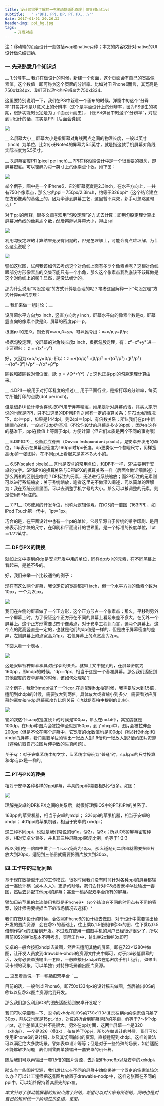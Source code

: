 ```yaml
---
title: 设计师需要了解的一些移动端适配原理｜仅针对Native
subtitle:   " \"DPI、PPI、DP、PT、PX...\""
date: 2017-01-02 20:26:33
header-img: ppi_bg.jpg
tags:
    - 开发对接
---
```


> 注：移动端的页面设计一般包括wap和native两种；本文的内容仅针对native的UI设计做总结归纳。
### 一.先来熟悉几个知识点
__ 1.分辨率__ 
我们在做设计的时候，新建一个页面，这个页面会有自己的宽高像素值，这个数值，即可称为这个页面的分辨率。比如对于iPhone6而言，其宽高是750x1334px，我们可以称它的分辨率为750x1334。
这里要特别说明一下，我们在PS中新建一个画布的时候，弹窗中的这个“分辨率”其实并不是UI意义上的分辨率（这个是平面设计上的分辨率，因为PS诞生的初期，很多功能的设定是为了平面设计而生），下图PS弹窗中的这个“分辨率”，对应到UI设计的话，其实是PPI（后面会讲到）
![](http://oi68vw4nk.bkt.clouddn.com/ppi01.png)
__ 2.屏幕大小__ 
屏幕大小是指屏幕对角线两点之间的物理长度，一般以英寸（inch）为单位。比如小米Note4的屏幕为5.5英寸，就是指这款手机屏幕对角线实际长度为5.5英寸。

__ 3.屏幕密度PPI(pixel per inch)__ 
PPI在移动端设计中是一个很重要的概念，即屏幕密度。可以理解为每一英寸上的像素点个数。如下图：

![](http://oi68vw4nk.bkt.clouddn.com/ppi05.png)

举个例子，图中是一个iPhone6，它的屏幕宽度是2.3inch，在水平方向上，一共有750个像素点，那么它的ppi＝750px/2.3inch，约等于326ppi*（这个结论建立在方形像素的基础上的，因为牵涉到屏幕工艺，这里暂不深究，新手可忽略这句话）*

对于ppi的解释，很多文章喜欢用“勾股定理”的方式去计算：即用勾股定理计算出屏幕对角线的像素点个数，然后再除以屏幕大小，得出ppi

![](http://oi68vw4nk.bkt.clouddn.com/ppi02.png)

利用勾股定理的计算结果是没有问题的，但是在理解上，可能会有点难理解。为什么这么说呢？

![](http://oi68vw4nk.bkt.clouddn.com/ppi06.png)

譬如这张图，试问我该如何去考虑这个对角线上面有多少个像素点呢？这根对角线跟部分方形像素点的交集可能只有一个小角，那么这个像素点我到底该不该算做是这个对角线上的呢？显然，是没法统计的。

那为什么说用“勾股定理”的方式计算是合理的呢？笔者这里解释一下“勾股定理”方式计算ppi的原理：


__ 我们来做一组讨论：__ 

设屏幕水平方向为x inch，竖直方向为y inch，屏幕水平向的像素个数是α，屏幕竖直向的像素个数是β，屏幕的密度ppi＝p。

根据ppi的定义，则会有α=xp,β=yp。可以推导出：x=α/p;y=β/p;

根据勾股定理，设屏幕的对角线长度z inch，根据勾股定理，有：z²=x²+y² 进一步可得出： z = √(x²+y²)

好，又因为x=α/p;y=β/p;
所以：z = √(α/p)²+(β/p)² = √(α²/p²)+(β²/p²) =√(α²+β²)/√p² =√(α²+β²/p

除数和被除数对调位置，即: p = √(X²+Y²）/ z
这也正是ppi的勾股定理计算由来。


__ 4.DPI(一般用于对打印精度的描述)__ 
用于平面行业，是指打印的分辨率，每英寸所能打印的点数(dot per inch)。

但是很多UI设计师也喜欢把DPI用于屏幕精度，如果是针对屏幕的话，其实大家所说的也就是PPI，只不过这里的DPI和PPI之间有一定的换算关系：在72dpi的情况下，dpi＝ppi，如果是144dpi，则2dpi＝1ppi，有倍数关系；所以我们在ps中新建画布的话，一般以72dpi为基准（不论你设计的屏幕是多少的ppi），因为在这样的基准下，ppi在数值上等同于dpi，方便计算（但它们本质是两个不同的事物哦）

__ 5.DIP(DP)__ 
设备独立像素（Device Independent pixels）。是安卓开发用的单位，1dp表示在屏幕点密度为160ppi时1px长度。dp更类似一个物理尺寸，同样宽高dp的一张图片，在不同ppi上看起来是差不多大小的。

__ 6.SP(scaled pixels)__ 
这也是安卓的常用单位，和DP不一样，SP主要用于安卓的文字。SP和PX的换算关系与DP和PX的换算关系一样（后面会做详细阐述）；那么两者的区别是啥呢？DP标注的元素，无法进行系统缩放；而SP标注的元素则可以进行系统缩放；关于系统缩放，笔者这里先不做深入阐述，可以简单的理解为：我在系统设置里面，可以去调整手机字号的大小。那么可以被调整的元素，则是使用SP标注的。

__ 7.PT__ 
iOS使用的开发单位，也称为逻辑像素。在iOS的一倍图（163PPI），如iPod Touch第一代中，1pt＝1px。

巧合的是，在平面设计中也有一个pt的单位，它最早源自于传统的铅字印刷，是用来表示铅字块的尺寸，在印刷和平面设计的世界里，是一个标准的长度单位，1pt＝1/72英寸。

### 二.DP与PX的转换

就如上文中提到的dp是安卓开发中用的单位，同样dp大小的元素，在不同屏幕上看起来，是差不多的。

好，我们来举一个比较通俗的例子：

现在有这么两个屏幕，我设定它的宽高都是1 inch，但一个水平方向的像素个数为10px，一个为20px。

![](http://oi68vw4nk.bkt.clouddn.com/ppi07.png)

我们在左侧的屏幕做了一个正方形，这个正方形占一个像素点；那么，平移到另外一个屏幕上时，为了保证这个正方形在不同的屏幕上看起来差不多大，在另外一个屏幕上，这个正方形需要占四个像素点，对于安卓工程师而言，这两个屏幕上，这个点的宽高竖直是一定的，也就是他们的dp值是一样的，但是由于屏幕密度的差异，左侧屏幕上的点宽高为1px，右侧屏幕上的点宽高为2px。

下面来看一个表格：

![](http://oi68vw4nk.bkt.clouddn.com/ppi031.png)

这是安卓各种屏幕和其对应ppi的关系。就如上文中提到的，在屏幕密度为160ppi，即mdpi的时候，1dp＝1px，相当于这是一个基准屏幕。那么我们适配到其他密度的安卓屏幕的时候，该如何处理呢？

举个例子，我针对mdpi做了一个icon,在适配到hdpi的时候，我需要放大到1.5倍，适配到xhdpi的时候，需要放大到两倍。具体放大或者缩小到多少，需要看对应屏幕的密度和mdpi屏幕密度的比例关系（也就是表格中提到的比率）。

![](http://oi68vw4nk.bkt.clouddn.com/ppi04.png)

譬如我这个icon的宽度设计的时候是100px，那么在mdpi中，其宽度就是100dp，在hdpi中图片会被拉伸至就是150px，到了xhdpi中，图片会被拉伸至200px（但是不论在哪个屏幕中，它宽度的dp数值均是100dp）所以针对hdpi和xhdpi的屏幕，我们需要单独的输出一张放大到1.5倍和一张放大到2倍的图片资源（避免机器自己拉图片伸导致的失真问题）。

关于sp：对于安卓系统中的文字，当系统字号设为“普通”时，sp与px的尺寸换算和dp与px是一样的。

### 三.PT与PX的转换

相对于安卓各种各样的ppi屏幕，苹果的ppi种类要相对少很多。如图：

![](http://oi68vw4nk.bkt.clouddn.com/ppi08.png)理解完安卓的DP和PX之间的关系后，就很好理解iOS中的PT和PX的关系了。
163ppi的苹果机器，相当于安卓的mdpi；
326ppi的苹果机器，相当于安卓的xhdpi；
401ppi的苹果机器，相当于安卓的xxhdpi；

这三种不同ppi，也就是我们常说的@1x，@2x，@3x；所以iOS的屏幕密度种类，相对安卓少很多，并且其三种屏幕ppi密度比例，约等于1:2:3所以我们在一倍图中做了一个icon宽高为10px，那么适配到二倍图就需要把图片放大到20px，适配到三倍图就需要把图片放大到30px。### 四.工作中的适配问题基于现在敏捷型开发的工作模式，很多时候我们没有时间针对各种ppi的屏幕都输出一套设计稿（成本太大）。更多的时候，我们会针对iOS或者安卓单独输出一套图，然后去适配其他ppi的屏幕；甚至一稿适配双平台所有的屏幕。
譬如目前苹果的主流使用机型是iPhone6*（这个结论在不同的时间点有不同的答案，设计师需要根据当下的市场情况去选择）*我们在做UI设计的时候，会依照iPhone6的设计稿去做图，对于设计中需要输出给开发的图片资源，会在@2x的基础上，往上乘以1.5倍制作@3x的图、往下乘以0.5倍制作@1x的图给到开发。不过现在使用一倍图手机的用户已经很少很少了，所以目前iOS的@1x基本不用考虑，实际工作中，输出@2x和@3x即可
安卓的一般会按照xhdpi去做图，然后去适配其他的屏幕。即在720×1280中做图，让开发人员放到drawable-xhdpi的资源文件夹中即可，对于ppi较低屏幕的话，没有必要单独输出一套图，一般直接用xhdpi去在低密度手机上运行，如果出现卡顿的现象，可以单独针对特殊场景输出图片资源。
__ 这里着重说一下一稿适配双平台：__
目前的话，一般会以iPhone6，即750x1334px的设计稿去做图，然后输出iOS的@1x以及@3x图片资源给到开发。
那么我们怎么利用iOS的图去适配给到安卓开发呢？
我们可以仔细看一下，安卓的xhdpi和iOS的750x1334其实在横向的像素值只差了30px，除以2也就是15pt／dp，对应的折合到屏幕两边的差距，约等于7～8个dp／pt，这个差值其实并不是很大。另外在ppi方面，这两个屏幕一个是320（xhdpi），一个是326（@2x），仅仅差了6ppi，所以在做设计的时候，我们可以使用iPhone6的设计稿，以及其切图输出的资源，直接适配到xhdpi。这样的做法可以满足绝大多数场景，譬如表单设计等等；但是对于一些特殊的场景，如若适配不能够解决问题，我们则需要单独输出一套安卓的设计稿。
随后我们可以再输出一套1.5倍的图片资源，去适配iPhone6p以及安卓的xxhdpi。
那么有一些图片资源，我们想让它在不同的屏幕中始终保持一个固定的像素值该怎么办？可以让工程师把这张图片放置于drawable-nodpi中，这样这张图在不同的ppi中，可以始终保持着其原先的px值。

*本文针对了移动端屏幕的知识点做了归纳，希望可以对大家有所帮助，同时也是对自己的知识做一个阶段性的总结，谢谢。*